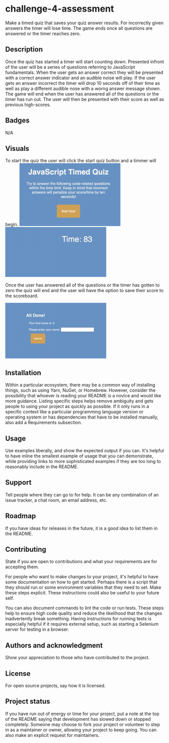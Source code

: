 # challenge-4-assessment
Make a timed quiz that saves your quiz answer results. For incorrectly given answers the timer will lose time. The game ends once all questions are answered or the timer reaches zero.

## Description
Once the quiz has started a timer will start counting down. Presented infront of the user will be a series of questions referring to JavaScript fundamentals. When the user gets an answer correct they will be presented with a correct answer indicator and an audible noise will play. If the user gets an answer incorrect the timer will drop 10 seconds off of their time as well as play a different audible nose with a worng answer message shown. The game will end when the user has answered all of the questions or the timer has run out. The user will then be presented with their score as well as previous high-scores.

## Badges
N/A
## Visuals
To start the quiz the user will click the start quiz button and a timmer will begin. 
<img src="./assets/StartQuizImage Small.jpeg">
<img src="./assets/TimerImage.jpeg">

Once the user has answered all of the questions or the timer has gotten to zero the quiz will end and the user will have the option to save their score to the scoreboard.

<img src="./assets/EndQuizImage.jpeg">

## Installation
Within a particular ecosystem, there may be a common way of installing things, such as using Yarn, NuGet, or Homebrew. However, consider the possibility that whoever is reading your README is a novice and would like more guidance. Listing specific steps helps remove ambiguity and gets people to using your project as quickly as possible. If it only runs in a specific context like a particular programming language version or operating system or has dependencies that have to be installed manually, also add a Requirements subsection.

## Usage
Use examples liberally, and show the expected output if you can. It's helpful to have inline the smallest example of usage that you can demonstrate, while providing links to more sophisticated examples if they are too long to reasonably include in the README.

## Support
Tell people where they can go to for help. It can be any combination of an issue tracker, a chat room, an email address, etc.

## Roadmap
If you have ideas for releases in the future, it is a good idea to list them in the README.

## Contributing
State if you are open to contributions and what your requirements are for accepting them.

For people who want to make changes to your project, it's helpful to have some documentation on how to get started. Perhaps there is a script that they should run or some environment variables that they need to set. Make these steps explicit. These instructions could also be useful to your future self.

You can also document commands to lint the code or run tests. These steps help to ensure high code quality and reduce the likelihood that the changes inadvertently break something. Having instructions for running tests is especially helpful if it requires external setup, such as starting a Selenium server for testing in a browser.

## Authors and acknowledgment
Show your appreciation to those who have contributed to the project.

## License
For open source projects, say how it is licensed.

## Project status
If you have run out of energy or time for your project, put a note at the top of the README saying that development has slowed down or stopped completely. Someone may choose to fork your project or volunteer to step in as a maintainer or owner, allowing your project to keep going. You can also make an explicit request for maintainers.
